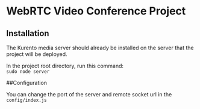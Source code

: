 # WebRTC Video Conference Project

## Installation	

The Kurento media server should already be installed on the server that the project will be deployed.

In the project root directory, run this command:  
`sudo node server`

##Configuration

You can change the port of the server and remote socket url in the `config/index.js`
